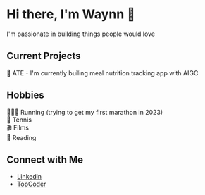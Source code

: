 # Hi there, I'm Waynn 👋
I'm passionate in building things people would love

## Current Projects
🥗 ATE - I'm currently builing meal nutrition tracking app with AIGC


## Hobbies
🏃🏽‍♂️ Running (trying to get my first marathon in 2023)\
🎾 Tennis\
🎬 Films\
📖 Reading

## Connect with Me
<!-- - [Porfolio](https://www.wpzeng.com) -->
- [Linkedin](https://www.linkedin.com/in/wpzeng)
- [TopCoder](https://www.topcoder.com/members/waynn)
